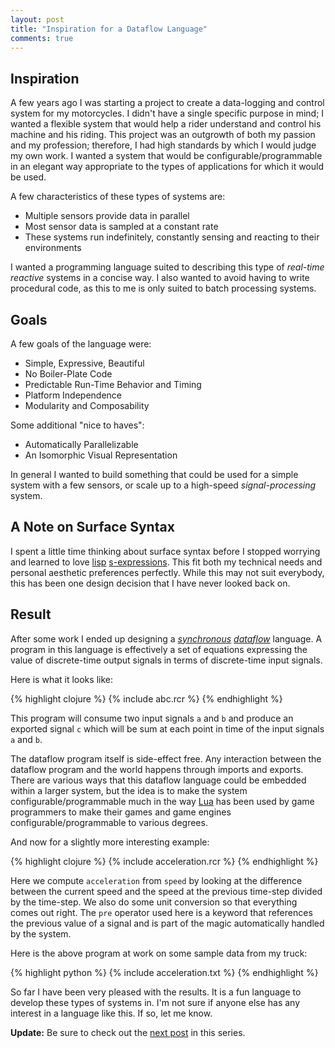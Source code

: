 ```yaml
---
layout: post
title: "Inspiration for a Dataflow Language"
comments: true
---
```


## Inspiration

A few years ago I was starting a project to create a data-logging and control system for my motorcycles. I didn't have a single specific purpose in mind; I wanted a flexible system that would help a rider understand and control his machine and his riding. This project was an outgrowth of both my passion and my profession; therefore, I had high standards by which I would judge my own work. I wanted a system that would be configurable/programmable in an elegant way appropriate to the types of applications for which it would be used.

A few characteristics of these types of systems are:

- Multiple sensors provide data in parallel
- Most sensor data is sampled at a constant rate
- These systems run indefinitely, constantly sensing and reacting to their environments

I wanted a programming language suited to describing this type of *real-time* *reactive* systems in a concise way. I also wanted to avoid having to write procedural code, as this to me is only suited to batch processing systems.

## Goals

A few goals of the language were:

- Simple, Expressive, Beautiful
- No Boiler-Plate Code
- Predictable Run-Time Behavior and Timing
- Platform Independence
- Modularity and Composability

Some additional "nice to haves":

- Automatically Parallelizable
- An Isomorphic Visual Representation

In general I wanted to build something that could be used for a simple system with a few sensors, or scale up to a high-speed *signal-processing* system.

## A Note on Surface Syntax

I spent a little time thinking about surface syntax before I stopped worrying and learned to love [lisp][lisp] [s-expressions][sexpr]. This fit both my technical needs and personal aesthetic preferences perfectly. While this may not suit everybody, this has been one design decision that I have never looked back on.

## Result

After some work I ended up designing a [*synchronous*][synch] [*dataflow*][dataflow] language. A program in this language is effectively a set of equations expressing the value of discrete-time output signals in terms of discrete-time input signals.

Here is what it looks like:

{% highlight clojure %}
{% include abc.rcr %}
{% endhighlight %}

This program will consume two input signals `a` and `b` and produce an exported signal `c` which will be sum at each point in time of the input signals `a` and `b`.

The dataflow program itself is side-effect free. Any interaction between the dataflow program and the world happens through imports and exports. There are various ways that this dataflow language could be embedded within a larger system, but the idea is to make the system configurable/programmable much in the way [Lua][lua] has been used by game programmers to make their games and game engines configurable/programmable to various degrees.

And now for a slightly more interesting example:

{% highlight clojure %}
{% include acceleration.rcr %}
{% endhighlight %}

Here we compute `acceleration` from `speed` by looking at the difference between the current speed and the speed at the previous time-step divided by the time-step. We also do some unit conversion so that everything comes out right. The `pre` operator used here is a keyword that references the previous value of a signal and is part of the magic automatically handled by the system.

Here is the above program at work on some sample data from my truck:

{% highlight python %}
{% include acceleration.txt %}
{% endhighlight %}

So far I have been very pleased with the results. It is a fun language to develop these types of systems in. I'm not sure if anyone else has any interest in a language like this. If so, let me know.

**Update:** Be sure to check out the [next post](/posts/dataflow2) in this series.

[lisp]:     https://en.wikipedia.org/wiki/Lisp
[sexpr]:    https://en.wikipedia.org/wiki/S-expression
[defmacro]: http://www.defmacro.org/ramblings/lisp.html
[synch]:    https://en.wikipedia.org/wiki/Synchronous_programming_language
[dataflow]: https://en.wikipedia.org/wiki/Dataflow_programming
[lua]:      http://www.lua.org

